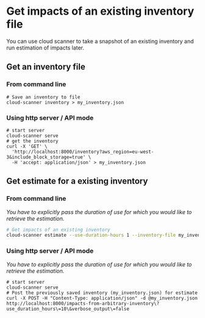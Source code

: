 # Get impacts of an existing inventory file

You can use cloud scanner to take a snapshot of an existing inventory and run estimation of impacts later.

## Get an inventory file

### From command line

```shell
# Save an inventory to file
cloud-scanner inventory > my_inventory.json
```

### Using http server / API mode

```shell
# start server
cloud-scanner serve
# get the inventory
curl -X 'GET' \
  'http://localhost:8000/inventory?aws_region=eu-west-3&include_block_storage=true' \
  -H 'accept: application/json' > my_inventory.json
```


## Get estimate for a existing inventory

### From command line

_You have to explicitly pass the duration of use for which you would like to retrieve the estimation._

```sh
# Get impacts of an existing inventory 
cloud-scanner estimate --use-duration-hours 1 --inventory-file my_inventory.json
```

### Using http server / API mode

_You have to explicitly pass the duration of use for which you would like to retrieve the estimation._

```shell
# start server
cloud-scanner serve
# Post the previously saved inventory (my_inventory.json) for estimate
curl -X POST -H "Content-Type: application/json" -d @my_inventory.json http://localhost:8000/impacts-from-arbitrary-inventory\?use_duration_hours\=10\&verbose_output\=false
```
